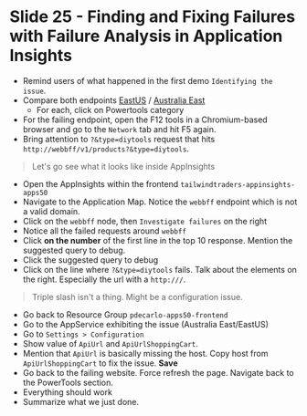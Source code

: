 # Slide 25 - Finding and Fixing Failures with Failure Analysis in Application Insights

* Remind users of what happened in the first demo `Identifying the issue`.
* Compare both endpoints [EastUS](http://tailwindtraders-website-eastus-apps50.azurewebsites.net) / [Australia East](http://tailwindtraders-website-auseast-apps50.azurewebsites.net)
  - For each, click on Powertools category
* For the failing endpoint, open the F12 tools in a Chromium-based browser and go to the `Network` tab and hit F5 again.
* Bring attention to `?&type=diytools` request that hits `http://webbff/v1/products?&type=diytools`. 

> Let's go see what it looks like inside AppInsights

* Open the AppInsights within the frontend `tailwindtraders-appinsights-apps50`
* Navigate to the Application Map. Notice the `webbff` endpoint which is not a valid domain.
* Click on the `webbff` node, then `Investigate failures` on the right
* Notice all the failed requests around `webbff`
* Click **on the number** of the first line in the top 10 response. Mention the suggested query to debug.
* Click the suggested query to debug
* Click on the line where `?&type=diytools` fails. Talk about the elements on the right. Especially the url with a  `http:///`. 

> Triple slash isn't a thing. Might be a configuration issue.

* Go back to Resource Group `pdecarlo-apps50-frontend`
* Go to the AppService exhibiting the issue (Australia East/EastUS)
* Go to `Settings > Configuration`
* Show value of `ApiUrl` and `ApiUrlShoppingCart`.
* Mention that `ApiUrl` is basically missing the host. Copy host from `ApiUrlShoppingCart` to fix the issue. **Save**
* Go back to the failing website. Force refresh the page. Navigate back to the PowerTools section.
* Everything should work
* Summarize what we just done.
